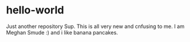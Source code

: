 # hello-world
Just another repository
Sup.  This is all very new and cnfusing to me.  I am Meghan Smude :) and i like banana pancakes. 
